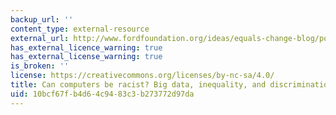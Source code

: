 ```yaml
---
backup_url: ''
content_type: external-resource
external_url: http://www.fordfoundation.org/ideas/equals-change-blog/posts/can-computers-be-racist-big-data-inequality-and-discrimination/
has_external_licence_warning: true
has_external_license_warning: true
is_broken: ''
license: https://creativecommons.org/licenses/by-nc-sa/4.0/
title: Can computers be racist? Big data, inequality, and discrimination.
uid: 10bcf67f-b4d6-4c94-83c3-b273772d97da
---
```

